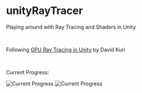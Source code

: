 # unityRayTracer

<p>Playing around with Ray Tracing and Shaders in Unity</p>
<br>
<p>Following <a href="http://blog.three-eyed-games.com/2018/05/03/gpu-ray-tracing-in-unity-part-1/">GPU Ray Tracing in Unity</a> by David Kuri</p>
<br>
<p>Current Progress:</p>
<img src="rayTracer/Images/Seed_66 - sampleCount_8192.png" alt="Current Progress" />
<img src="rayTracer/Images/Seed_66 - sampleCount_8192 - Dark.png" alt="Current Progress" />